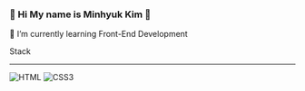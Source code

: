 ### 👋 Hi My name is Minhyuk Kim 👋

<p>🌱 I’m currently learning Front-End Development</p>

<p>Stack</p>
<hr>
<img alt="HTML" src ="https://img.shields.io/badge/HTML5-#E34F26.svg?&style=for-the-badge&logo=HTML5&logoColor=white"/>
<img alt="CSS3" src ="https://img.shields.io/badge/CSS3-#1572B6.svg?&style=for-the-badge&logo=CSS3&logoColor=White"/>
<!--
**kmh990303/kmh990303** is a ✨ _special_ ✨ repository because its `README.md` (this file) appears on your GitHub profile.

Here are some ideas to get you started:

- 🔭 I’m currently working on ...
- 🌱 I’m currently learning Front-End Development
- 👯 I’m looking to collaborate on ...
- 🤔 I’m looking for help with ...
- 💬 Ask me about ...
- 📫 How to reach me: ...
- 😄 Pronouns: ...
- ⚡ Fun fact: ...
-->
